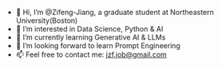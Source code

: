 - 👋 Hi, I’m @Zifeng-Jiang, a graduate student at Northeastern University(Boston)
- 👀 I’m interested in Data Science, Python & AI
- 🌱 I’m currently learning Generative AI & LLMs
- 💞️ I’m looking forward to learn Prompt Engineering
- 📫 Feel free to contact me: jzf.job@gmail.com

<!---
Zifeng-Jiang/Zifeng-Jiang is a ✨ special ✨ repository because its `README.md` (this file) appears on your GitHub profile.
You can click the Preview link to take a look at your changes.
--->
